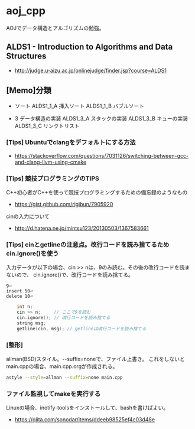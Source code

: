 # aoj_cpp

AOJでデータ構造とアルゴリズムの勉強。

## ALDS1 - Introduction to Algorithms and Data Structures 
- http://judge.u-aizu.ac.jp/onlinejudge/finder.jsp?course=ALDS1

## [Memo]分類
- ソート
ALDS1_1_A 挿入ソート
ALDS1_1_B バブルソート

- 3 データ構造の実装
ALDS1_3_A スタックの実装
ALDS1_3_B キューの実装
ALDS1_3_C リンクトリスト


### [Tips] Ubuntuでclangをデフォルトにする方法
- https://stackoverflow.com/questions/7031126/switching-between-gcc-and-clang-llvm-using-cmake


### [Tips] 競技プログラミングのTIPS

C++初心者がC++を使って競技プログラミングするための備忘録のようなもの
- https://gist.github.com/rigibun/7905920

cinの入力について
- http://d.hatena.ne.jp/mintsu123/20130503/1367583661



### [Tips] cinとgetlineの注意点。改行コードを読み捨てるためcin.ignore()を使う
入力データが以下の場合、cin >> nは、9のみ読む。その後の改行コードを読まないので、
cin.ignore()で、改行コードを読み捨てる。

```
9⏎
insert 50⏎
delete 10⏎
```

```c++
    int n;
    cin >> n;     // ここで9を読む
    cin.ignore(); // 改行コードを読み捨てる
    string msg;
    getline(cin, msg); // getlineは改行コードを読み捨てる
```

### [整形]
allman(BSD)スタイル。--suffix=noneで、ファイル上書き。
これをしないとmain.cppの場合、main.cpp.orgが作成される。

```bash
astyle --style=allman --suffix=none main.cpp
```

### ファイル監視してmakeを実行する
Linuxの場合、inotify-toolsをインストールして、bashを書けばよい。

- https://qiita.com/sonodar/items/ddeeb98525ef4c03d48e
